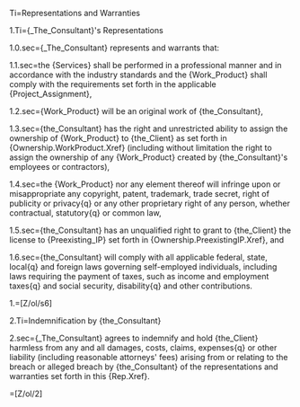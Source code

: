 Ti=Representations and Warranties

1.Ti={_The_Consultant}'s Representations

1.0.sec={_The_Consultant} represents and warrants that:

1.1.sec=the {Services} shall be performed in a professional manner and in accordance with the industry standards and the {Work_Product} shall comply with the requirements set forth in the applicable {Project_Assignment},

1.2.sec={Work_Product} will be an original work of {the_Consultant},

1.3.sec={the_Consultant} has the right and unrestricted ability to assign the ownership of {Work_Product} to {the_Client} as set forth in {Ownership.WorkProduct.Xref} (including without limitation the right to assign the ownership of any {Work_Product} created by {the_Consultant}'s employees or contractors),

1.4.sec=the {Work_Product} nor any element thereof will infringe upon or misappropriate any copyright, patent, trademark, trade secret, right of publicity or privacy{q} or any other proprietary right of any person, whether contractual, statutory{q} or common law,

1.5.sec={the_Consultant} has an unqualified right to grant to {the_Client} the license to {Preexisting_IP} set forth in {Ownership.PreexistingIP.Xref}, and

1.6.sec={the_Consultant} will comply with all applicable federal, state, local{q} and foreign laws governing self-employed individuals, including laws requiring the payment of taxes, such as income and employment taxes{q} and social security, disability{q} and other contributions.

1.=[Z/ol/s6]

2.Ti=Indemnification by {the_Consultant}

2.sec={_The_Consultant} agrees to indemnify and hold {the_Client} harmless from any and all damages, costs, claims, expenses{q} or other liability (including reasonable attorneys' fees) arising from or relating to the breach or alleged breach by {the_Consultant} of the representations and warranties set forth in this {Rep.Xref}.

=[Z/ol/2]

